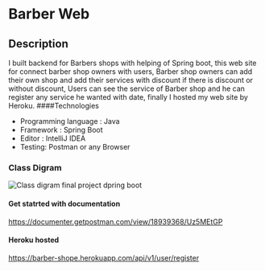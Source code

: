 # Barber Web

## Description
I built backend for Barbers shops with helping of Spring boot, this web site for connect barber shop owners with users, Barber shop owners can add their own shop and add their services with discount if there is discount or without discount, Users can see the service of Barber shop and he can register any service he wanted with date,
finally I hosted my web site by Heroku.
####Technologies 
- Programming language : Java
- Framework : Spring Boot
- Editor : IntelliJ IDEA
- Testing: Postman or any Browser

### Class Digram
![Class digram final project dpring boot](https://user-images.githubusercontent.com/85416370/173201724-f3978e65-2a88-4391-8c7e-cbe93d9ebab2.png)


 #### Get statrted with documentation 
https://documenter.getpostman.com/view/18939368/Uz5MEtGP

#### Heroku hosted
https://barber-shope.herokuapp.com/api/v1/user/register
